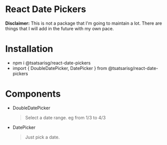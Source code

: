 # React Date Pickers

**Disclaimer:** This is not a package that I'm going to maintain a lot. There are things that I will add in the future with my own pace.

# Installation

-   npm i @tsatsarisg/react-date-pickers
-   import { DoubleDatePicker, DatePicker } from @tsatsarisg/react-date-pickers

# Components

-   DoubleDatePicker

    > Select a date range. eg from 1/3 to 4/3

-   DatePicker
    > Just pick a date.
